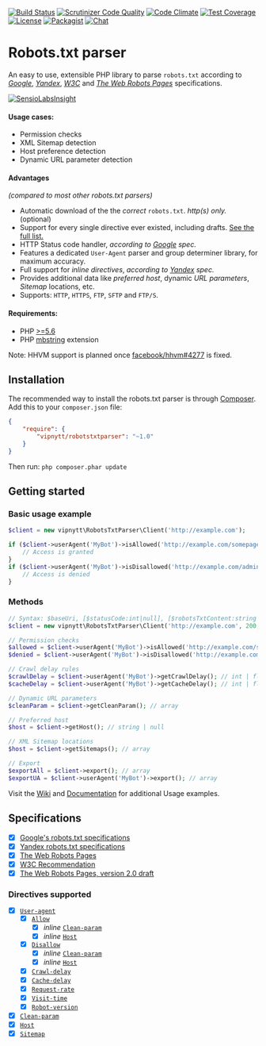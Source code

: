 [![Build Status](https://travis-ci.org/VIPnytt/RobotsTxtParser.svg?branch=master)](https://travis-ci.org/VIPnytt/RobotsTxtParser)
[![Scrutinizer Code Quality](https://scrutinizer-ci.com/g/VIPnytt/RobotsTxtParser/badges/quality-score.png?b=master)](https://scrutinizer-ci.com/g/VIPnytt/RobotsTxtParser/?branch=master)
[![Code Climate](https://codeclimate.com/github/VIPnytt/RobotsTxtParser/badges/gpa.svg)](https://codeclimate.com/github/VIPnytt/RobotsTxtParser)
[![Test Coverage](https://codeclimate.com/github/VIPnytt/RobotsTxtParser/badges/coverage.svg)](https://codeclimate.com/github/VIPnytt/RobotsTxtParser/coverage)
[![License](https://poser.pugx.org/VIPnytt/RobotsTxtParser/license)](https://github.com/VIPnytt/RobotsTxtParser/blob/master/LICENSE)
[![Packagist](https://img.shields.io/packagist/v/vipnytt/robotstxtparser.svg)](https://packagist.org/packages/vipnytt/robotstxtparser)
[![Chat](https://badges.gitter.im/VIPnytt/RobotsTxtParser.svg)](https://gitter.im/VIPnytt/RobotsTxtParser)

# Robots.txt parser
An easy to use, extensible PHP library to parse `robots.txt` according to [_Google_](https://developers.google.com/webmasters/control-crawl-index/docs/robots_txt), [_Yandex_](https://yandex.com/support/webmaster/controlling-robot/robots-txt.xml), [_W3C_](https://www.w3.org/TR/html4/appendix/notes.html#h-B.4.1.1) and [_The Web Robots Pages_](http://www.robotstxt.org/robotstxt.html) specifications.

[![SensioLabsInsight](https://insight.sensiolabs.com/projects/6fb47427-166b-45d0-bd41-40f7a63c2b0c/big.png)](https://insight.sensiolabs.com/projects/6fb47427-166b-45d0-bd41-40f7a63c2b0c)

#### Usage cases:
- Permission checks
- XML Sitemap detection
- Host preference detection
- Dynamic URL parameter detection

#### Advantages
_(compared to most other robots.txt parsers)_
- Automatic download of the the _correct_ `robots.txt`. _http(s) only._ (optional)
- Support for every single directive ever existed, including drafts. [See the full list.](#directives-supported)
- HTTP Status code handler, _according to [Google](https://developers.google.com/webmasters/control-crawl-index/docs/robots_txt) spec._
- Features a dedicated `User-Agent` parser and group determiner library, for maximum accuracy.
- Full support for _inline directives_, _according to [Yandex](https://yandex.com/support/webmaster/controlling-robot/robots-txt.xml) spec._
- Provides additional data like _preferred host_, dynamic _URL parameters_, _Sitemap_ locations, etc.
- Supports: ``HTTP``, ``HTTPS``, ``FTP``, ``SFTP`` and ``FTP/S``.

#### Requirements:
- PHP [>=5.6](http://php.net/supported-versions.php)
- PHP [mbstring](http://php.net/manual/en/book.mbstring.php) extension

Note: HHVM support is planned once [facebook/hhvm#4277](https://github.com/facebook/hhvm/issues/4277) is fixed.

## Installation
The recommended way to install the robots.txt parser is through [Composer](http://getcomposer.org). Add this to your `composer.json` file:
```json
{
    "require": {
        "vipnytt/robotstxtparser": "~1.0"
    }
}
```
Then run: ```php composer.phar update```

## Getting started
### Basic usage example
```php
$client = new vipnytt\RobotsTxtParser\Client('http://example.com');

if ($client->userAgent('MyBot')->isAllowed('http://example.com/somepage.html')) {
    // Access is granted
}
if ($client->userAgent('MyBot')->isDisallowed('http://example.com/admin')) {
    // Access is denied
}
```
### Methods
```php
// Syntax: $baseUri, [$statusCode:int|null], [$robotsTxtContent:string|null], [$encoding:string], [$byteLimit:int]
$client = new vipnytt\RobotsTxtParser\Client('http://example.com', 200, $robotsTxtContent);

// Permission checks
$allowed = $client->userAgent('MyBot')->isAllowed('http://example.com/somepage.html'); // bool
$denied = $client->userAgent('MyBot')->isDisallowed('http://example.com/admin'); // bool

// Crawl delay rules
$crawlDelay = $client->userAgent('MyBot')->getCrawlDelay(); // int | float
$cacheDelay = $client->userAgent('MyBot')->getCacheDelay(); // int | float

// Dynamic URL parameters
$cleanParam = $client->getCleanParam(); // array

// Preferred host
$host = $client->getHost(); // string | null

// XML Sitemap locations
$host = $client->getSitemaps(); // array

// Export
$exportAll = $client->export(); // array
$exportUA = $client->userAgent('MyBot')->export(); // array
```

Visit the [Wiki](https://github.com/VIPnytt/RobotsTxtParser/wiki) and [Documentation](https://github.com/VIPnytt/RobotsTxtParser/tree/master/docs) for additional Usage examples.

## Specifications
- [x] [Google's robots.txt specifications](https://developers.google.com/webmasters/control-crawl-index/docs/robots_txt)
- [x] [Yandex robots.txt specifications](https://yandex.com/support/webmaster/controlling-robot/robots-txt.xml)
- [x] [The Web Robots Pages](http://www.robotstxt.org/)
- [x] [W3C Recommendation](https://www.w3.org/TR/html4/appendix/notes.html#h-B.4.1.2)
- [x] [The Web Robots Pages, version 2.0 draft](http://www.conman.org/people/spc/robots2.html)

### Directives supported
- [x] [`User-agent`](https://github.com/VIPnytt/RobotsTxtParser/blob/master/docs/directives.md#user-agent)
  - [x] [`Allow`](https://github.com/VIPnytt/RobotsTxtParser/blob/master/docs/directives.md#allow)
    - [x] _inline_ [`Clean-param`](https://github.com/VIPnytt/RobotsTxtParser/blob/master/docs/directives.md#clean-param)
    - [x] _inline_ [`Host`](https://github.com/VIPnytt/RobotsTxtParser/blob/master/docs/directives.md#host)
  - [x] [`Disallow`](https://github.com/VIPnytt/RobotsTxtParser/blob/master/docs/directives.md#disallow)
    - [x] _inline_ [`Clean-param`](https://github.com/VIPnytt/RobotsTxtParser/blob/master/docs/directives.md#clean-param)
    - [x] _inline_ [`Host`](https://github.com/VIPnytt/RobotsTxtParser/blob/master/docs/directives.md#host)
  - [x] [`Crawl-delay`](https://github.com/VIPnytt/RobotsTxtParser/blob/master/docs/directives.md#crawl-delay)
  - [x] [`Cache-delay`](https://github.com/VIPnytt/RobotsTxtParser/blob/master/docs/directives.md#cache-delay)
  - [x] [`Request-rate`](https://github.com/VIPnytt/RobotsTxtParser/blob/master/docs/directives.md#request-rate)
  - [x] [`Visit-time`](https://github.com/VIPnytt/RobotsTxtParser/blob/master/docs/directives.md#visit-time)
  - [x] [`Robot-version`](https://github.com/VIPnytt/RobotsTxtParser/blob/master/docs/directives.md#robot-version)
- [x] [`Clean-param`](https://github.com/VIPnytt/RobotsTxtParser/blob/master/docs/directives.md#clean-param)
- [x] [`Host`](https://github.com/VIPnytt/RobotsTxtParser/blob/master/docs/directives.md#host)
- [x] [`Sitemap`](https://github.com/VIPnytt/RobotsTxtParser/blob/master/docs/directives.md#sitemap)
